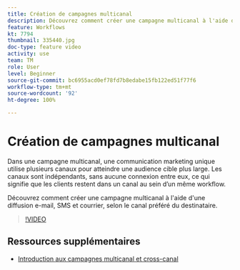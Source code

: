 ```yaml
---
title: Création de campagnes multicanal
description: Découvrez comment créer une campagne multicanal à l'aide d'une diffusion e-mail, SMS et courrier, selon le canal préféré du destinataire.
feature: Workflows
kt: 7794
thumbnail: 335440.jpg
doc-type: feature video
activity: use
team: TM
role: User
level: Beginner
source-git-commit: bc6955acd0ef78fd7b8edabe15fb122ed51f77f6
workflow-type: tm+mt
source-wordcount: '92'
ht-degree: 100%

---
```



# Création de campagnes multicanal

Dans une campagne multicanal, une communication marketing unique utilise plusieurs canaux pour atteindre une audience cible plus large. Les canaux sont indépendants, sans aucune connexion entre eux, ce qui signifie que les clients restent dans un canal au sein d’un même workflow.

Découvrez comment créer une campagne multicanal à l&#39;aide d&#39;une diffusion e-mail, SMS et courrier, selon le canal préféré du destinataire.

>[!VIDEO](https://video.tv.adobe.com/v/335440?quality=12)

## Ressources supplémentaires

* [Introduction aux campagnes multicanal et cross-canal](/help/orchestrate-campaigns/introduction-to-cross-and-multi-channel-campaigns.md)
